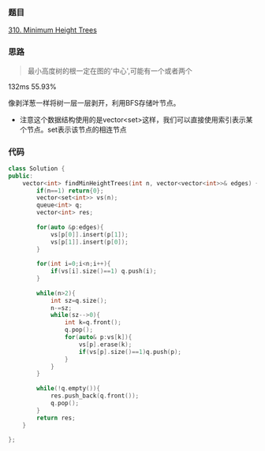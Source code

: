 ### 题目
[310. Minimum Height Trees]()
### 思路

> 最小高度树的根一定在图的'中心',可能有一个或者两个

132ms 55.93%

像剥洋葱一样将树一层一层剥开，利用BFS存储叶节点。

+ 注意这个数据结构使用的是vector<set<int>>这样，我们可以直接使用索引表示某个节点。set<int>表示该节点的相连节点

### 代码
```c++
class Solution {
public:
    vector<int> findMinHeightTrees(int n, vector<vector<int>>& edges) {
        if(n==1) return{0};
        vector<set<int>> vs(n);
        queue<int> q;
        vector<int> res;
        
        for(auto &p:edges){
            vs[p[0]].insert(p[1]);
            vs[p[1]].insert(p[0]);
        }
        
        for(int i=0;i<n;i++){
            if(vs[i].size()==1) q.push(i);
        }
        
        while(n>2){
            int sz=q.size();
            n-=sz;
            while(sz-->0){
                int k=q.front();
                q.pop();
                for(auto& p:vs[k]){
                    vs[p].erase(k);
                    if(vs[p].size()==1)q.push(p);
                }
            }
        }
        
        while(!q.empty()){
            res.push_back(q.front()); 
            q.pop();
        }
        return res;
    }
    
};
```

